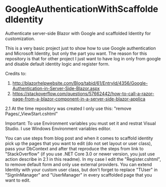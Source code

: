 # GoogleAuthenticationWithScaffoldedIdentity
Authenticate server-side Blazor with Google and scaffolded Identity for customization.

This is a very basic project just to show how to use Google authentication and Microsoft Identity, but only the part you want.
The reason for this repository is that for other project I just want to have log in only from google and disable default identity logic and register form.

Credits to:
1. http://blazorhelpwebsite.com/Blog/tabid/61/EntryId/4356/Google-Authentication-in-Server-Side-Blazor.aspx
2. https://stackoverflow.com/questions/57662442/how-to-call-a-razor-page-from-a-blazor-component-in-a-server-side-blazor-applica

2.1 At the time repository was created I only use this: "remove Pages/_ViewStart.cshtml"
  
Important:
To use Environment variables you must set it and restrat Visual Studio.
I use Windows Environment variables editor.

You can use steps from blog post and when it comes to scaffold identity pick up the pages that you want to edit (do not set layout or user class),
pass your DbContext and after that reproduce the steps from link to "StackOverflow"
(if you use .NET Core 3.0 or newer version, you just use action describe in 2.1 in this readme). In my case I edit
the "Register.cshtml", to remove default form and only use external providers.
You can extend Identity with your custom user class, but don't forget to replace "TUser" in "SignInManager" and "UserManager"
in every scaffolded page that you want to edit.
